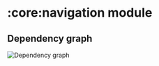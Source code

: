 # :core:navigation module
## Dependency graph
![Dependency graph](../../docs/images/graphs/dep_graph_core_navigation.svg)
